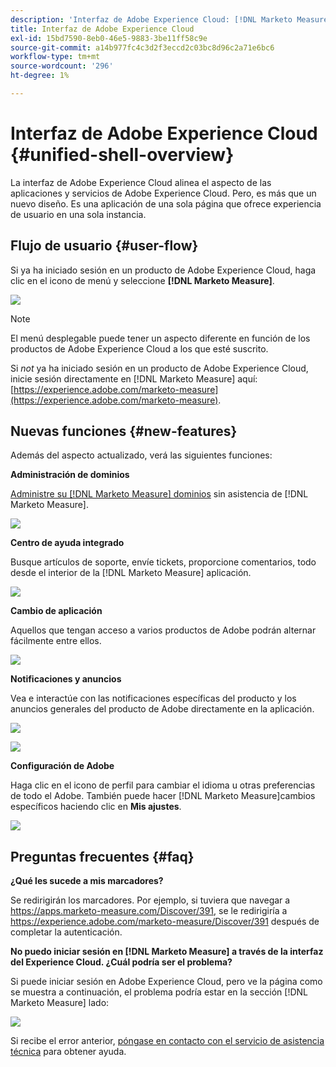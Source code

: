 ```yaml
---
description: 'Interfaz de Adobe Experience Cloud: [!DNL Marketo Measure] - Documentación del producto'
title: Interfaz de Adobe Experience Cloud
exl-id: 15bd7590-8eb0-46e5-9883-3be11ff58c9e
source-git-commit: a14b977fc4c3d2f3eccd2c03bc8d96c2a71e6bc6
workflow-type: tm+mt
source-wordcount: '296'
ht-degree: 1%

---
```


# Interfaz de Adobe Experience Cloud {#unified-shell-overview}

La interfaz de Adobe Experience Cloud alinea el aspecto de las aplicaciones y servicios de Adobe Experience Cloud. Pero, es más que un nuevo diseño. Es una aplicación de una sola página que ofrece experiencia de usuario en una sola instancia.

## Flujo de usuario {#user-flow}

Si ya ha iniciado sesión en un producto de Adobe Experience Cloud, haga clic en el icono de menú y seleccione **[!DNL Marketo Measure]**.

![](assets/unified-shell-overview-4.png)

>[!NOTE]
>
>El menú desplegable puede tener un aspecto diferente en función de los productos de Adobe Experience Cloud a los que esté suscrito.

Si _not_ ya ha iniciado sesión en un producto de Adobe Experience Cloud, inicie sesión directamente en [!DNL Marketo Measure] aquí: [https://experience.adobe.com/marketo-measure](https://experience.adobe.com/marketo-measure).

## Nuevas funciones {#new-features}

Además del aspecto actualizado, verá las siguientes funciones:

**Administración de dominios**

[Administre su [!DNL Marketo Measure] dominios](/help/marketo-measure-and-adobe/domain-management.md) sin asistencia de [!DNL Marketo Measure].

![](assets/unified-shell-overview-5.png)

**Centro de ayuda integrado**

Busque artículos de soporte, envíe tickets, proporcione comentarios, todo desde el interior de la [!DNL Marketo Measure] aplicación.

![](assets/unified-shell-overview-6.png)

**Cambio de aplicación**

Aquellos que tengan acceso a varios productos de Adobe podrán alternar fácilmente entre ellos.

![](assets/unified-shell-overview-7.png)

**Notificaciones y anuncios**

Vea e interactúe con las notificaciones específicas del producto y los anuncios generales del producto de Adobe directamente en la aplicación.

![](assets/unified-shell-overview-8.png)

![](assets/unified-shell-overview-9.png)

**Configuración de Adobe**

Haga clic en el icono de perfil para cambiar el idioma u otras preferencias de todo el Adobe. También puede hacer [!DNL Marketo Measure]cambios específicos haciendo clic en **Mis ajustes**.

![](assets/unified-shell-overview-10.png)

## Preguntas frecuentes {#faq}

**¿Qué les sucede a mis marcadores?**

Se redirigirán los marcadores. Por ejemplo, si tuviera que navegar a https://apps.marketo-measure.com/Discover/391, se le redirigiría a https://experience.adobe.com/marketo-measure/Discover/391 después de completar la autenticación.

**No puedo iniciar sesión en [!DNL Marketo Measure] a través de la interfaz del Experience Cloud. ¿Cuál podría ser el problema?**

Si puede iniciar sesión en Adobe Experience Cloud, pero ve la página como se muestra a continuación, el problema podría estar en la sección [!DNL Marketo Measure] lado:

![](assets/unified-shell-overview-11.png)

Si recibe el error anterior, [póngase en contacto con el servicio de asistencia técnica](https://nation.marketo.com/t5/support/ct-p/Support) para obtener ayuda.
